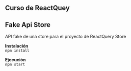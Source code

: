 ## Curso de ReactQuey  
## Fake Api Store

API fake de una store para el proyecto de ReactQuery Store  

**Instalación**  
``npm install``  

**Ejecución**  
``npm start``
